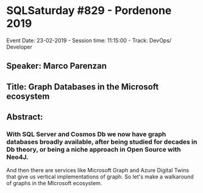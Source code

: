 # SQLSaturday #829 - Pordenone 2019
Event Date: 23-02-2019 - Session time: 11:15:00 - Track: DevOps/ Developer
## Speaker: Marco Parenzan
## Title: Graph Databases in the Microsoft ecosystem
## Abstract:
### With SQL Server and Cosmos Db we now have graph databases broadly available, after being studied for decades in Db theory, or being a niche approach in Open Source with Neo4J.
And then there are services like Microsoft Graph and Azure Digital Twins that give us vertical implementations of graph.
So let's make a walkaround of graphs in the MIcrosoft ecosystem.
